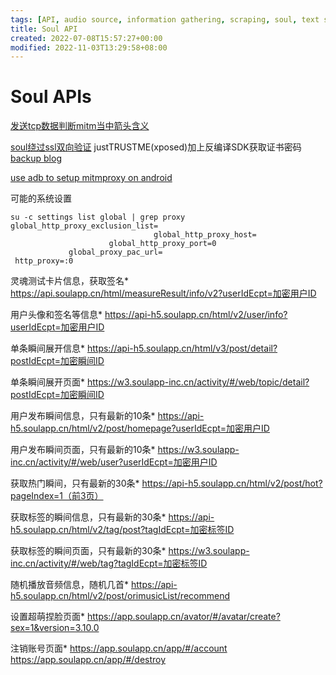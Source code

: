 ```yaml
---
tags: [API, audio source, information gathering, scraping, soul, text source, video source]
title: Soul API
created: 2022-07-08T15:57:27+00:00
modified: 2022-11-03T13:29:58+08:00
---
```


# Soul APIs

[发送tcp数据判断mitm当中箭头含义](https://wiki.python.org/moin/TcpCommunication#:~:text=Here%27s%20simple%20code%20to%20send%20and%20receive%20data,BUFFER_SIZE%20%3D%201024%209%20MESSAGE%20%3D%20"Hello%2C%20World%21")

[soul绕过ssl双向验证](https://www.freesion.com/article/9811692393/) justTRUSTME(xposed)加上反编译SDK获取证书密码 [backup blog](https://blog.csdn.net/qq_38316655/article/details/104176882)

[use adb to setup mitmproxy on android](https://www.trickster.dev/post/setting-up-mitmproxy-with-android/)

可能的系统设置

```log
su -c settings list global | grep proxy
global_http_proxy_exclusion_list=
                                global_http_proxy_host=
                      global_http_proxy_port=0
             global_proxy_pac_url=
 http_proxy=:0
```

灵魂测试卡片信息，获取签名*
https://api.soulapp.cn/html/measureResult/info/v2?userIdEcpt=加密用户ID

用户头像和签名等信息*
https://api-h5.soulapp.cn/html/v2/user/info?userIdEcpt=加密用户ID

单条瞬间展开信息*
https://api-h5.soulapp.cn/html/v3/post/detail?postIdEcpt=加密瞬间ID

单条瞬间展开页面*
https://w3.soulapp-inc.cn/activity/#/web/topic/detail?postIdEcpt=加密瞬间ID

用户发布瞬间信息，只有最新的10条*
https://api-h5.soulapp.cn/html/v2/post/homepage?userIdEcpt=加密用户ID

用户发布瞬间页面，只有最新的10条*
https://w3.soulapp-inc.cn/activity/#/web/user?userIdEcpt=加密用户ID

获取热门瞬间，只有最新的30条*
https://api-h5.soulapp.cn/html/v2/post/hot?pageIndex=1（前3页）

获取标签的瞬间信息，只有最新的30条*
https://api-h5.soulapp.cn/html/v2/tag/post?tagIdEcpt=加密标签ID

获取标签的瞬间页面，只有最新的30条*
https://w3.soulapp-inc.cn/activity/#/web/tag?tagIdEcpt=加密标签ID

随机播放音频信息，随机几首*
https://api-h5.soulapp.cn/html/v2/post/orimusicList/recommend

设置超萌捏脸页面*
https://app.soulapp.cn/avator/#/avatar/create?sex=1&version=3.10.0

注销账号页面*
https://app.soulapp.cn/app/#/account
https://app.soulapp.cn/app/#/destroy
